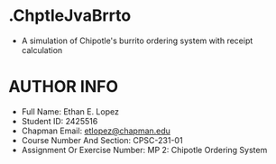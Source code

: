 # .ChptleJvaBrrto

- A simulation of Chipotle's burrito ordering system with receipt calculation

# AUTHOR INFO

- Full Name: Ethan E. Lopez
- Student ID: 2425516
- Chapman Email: etlopez@chapman.edu
- Course Number And Section: CPSC-231-01
- Assignment Or Exercise Number: MP 2: Chipotle Ordering System

